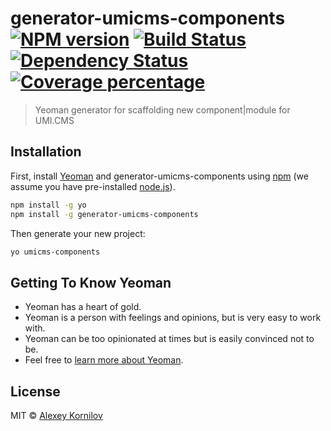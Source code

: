 # generator-umicms-components [![NPM version][npm-image]][npm-url] [![Build Status][travis-image]][travis-url] [![Dependency Status][daviddm-image]][daviddm-url] [![Coverage percentage][coveralls-image]][coveralls-url]
> Yeoman generator for scaffolding new component|module for UMI.CMS

## Installation

First, install [Yeoman](http://yeoman.io) and generator-umicms-components using [npm](https://www.npmjs.com/) (we assume you have pre-installed [node.js](https://nodejs.org/)).

```bash
npm install -g yo
npm install -g generator-umicms-components
```

Then generate your new project:

```bash
yo umicms-components
```

## Getting To Know Yeoman

 * Yeoman has a heart of gold.
 * Yeoman is a person with feelings and opinions, but is very easy to work with.
 * Yeoman can be too opinionated at times but is easily convinced not to be.
 * Feel free to [learn more about Yeoman](http://yeoman.io/).

## License

MIT © [Alexey Kornilov](https://github.com/alexejkornilov)


[npm-image]: https://badge.fury.io/js/generator-umicms-components.svg
[npm-url]: https://npmjs.org/package/generator-umicms-components
[travis-image]: https://travis-ci.org/alexejkornilov/generator-umicms-components.svg?branch=master
[travis-url]: https://travis-ci.org/alexejkornilov/generator-umicms-components
[daviddm-image]: https://david-dm.org/alexejkornilov/generator-umicms-components.svg?theme=shields.io
[daviddm-url]: https://david-dm.org/alexejkornilov/generator-umicms-components
[coveralls-image]: https://coveralls.io/repos/alexejkornilov/generator-umicms-components/badge.svg
[coveralls-url]: https://coveralls.io/r/alexejkornilov/generator-umicms-components
